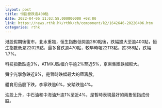 ```yaml
---
layout: post
title: 恒指曾跌逾400點
date: 2022-04-06 11:03:58.000000000 +08:00
link: https://news.rthk.hk/rthk/ch/component/k2/1642646-20220406.htm
categories: rthk
---
```


港股假期後復市，北水重臨，恒生指數低開逾280點後，跌幅擴大至逾400點，恒生指數低見22029點，最多曾跌逾470點，較早時報22113點，跌388點，跌幅1.7%。

科技指數跌逾3%，ATMXJ跌幅介乎逾2%至近5%，京東集團跌幅較大。

舜宇光學急跌近9%，是暫時跌幅最大的藍籌股。

體育用品股下跌，李寧跌逾6%，安踏跌逾4%。

油股上升，中石油和中海油升逾1%至近4%，是暫時表現最好的兩隻恒指成份股。
